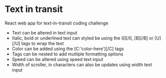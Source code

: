 # Text in transit
React web app for text-in-transit coding challenge

- Text can be altered in text input
- Italic, bold or underlined text can styled be using the [I][/I], [B][/B] or [U][/U] tags to wrap the text
- Color can be added using the [C:'color-here'][/C] tags
- Tags can be nested to add mutliple formatting options
- Speed can be altered using speed text input
- Width of scroller, in characters can also be updates using width text input


